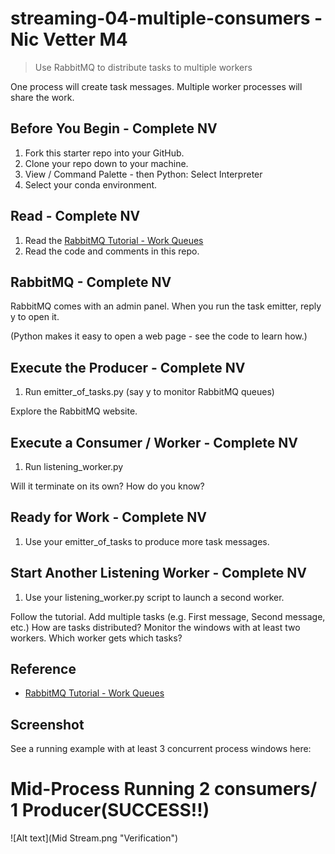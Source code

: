 # streaming-04-multiple-consumers - Nic Vetter M4

> Use RabbitMQ to distribute tasks to multiple workers

One process will create task messages. Multiple worker processes will share the work. 


## Before You Begin - Complete NV

1. Fork this starter repo into your GitHub.
1. Clone your repo down to your machine.
1. View / Command Palette - then Python: Select Interpreter
1. Select your conda environment. 

## Read - Complete NV

1. Read the [RabbitMQ Tutorial - Work Queues](https://www.rabbitmq.com/tutorials/tutorial-two-python.html)
1. Read the code and comments in this repo.

## RabbitMQ - Complete NV

RabbitMQ comes with an admin panel. When you run the task emitter, reply y to open it. 

(Python makes it easy to open a web page - see the code to learn how.)

## Execute the Producer - Complete NV

1. Run emitter_of_tasks.py (say y to monitor RabbitMQ queues)

Explore the RabbitMQ website.

## Execute a Consumer / Worker - Complete NV

1. Run listening_worker.py

Will it terminate on its own? How do you know? 

## Ready for Work - Complete NV

1. Use your emitter_of_tasks to produce more task messages.

## Start Another Listening Worker - Complete NV

1. Use your listening_worker.py script to launch a second worker. 

Follow the tutorial. 
Add multiple tasks (e.g. First message, Second message, etc.)
How are tasks distributed? 
Monitor the windows with at least two workers. 
Which worker gets which tasks?


## Reference

- [RabbitMQ Tutorial - Work Queues](https://www.rabbitmq.com/tutorials/tutorial-two-python.html)


## Screenshot

See a running example with at least 3 concurrent process windows here:

# Mid-Process Running 2 consumers/ 1 Producer(SUCCESS!!)

![Alt text](Mid Stream.png "Verification")

